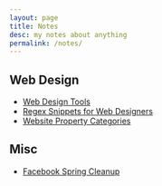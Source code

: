 ```yaml
---
layout: page
title: Notes
desc: my notes about anything
permalink: /notes/
---
```




## Web Design

* [Web Design Tools](/notes/web-design-tools/)
* [Regex Snippets for Web Designers](/notes/webdesign-regex-snippets/)
* [Website Property Categories](/notes/website-property-categories/)

## Misc

* [Facebook Spring Cleanup](/notes/facebook-spring-cleanup/)
